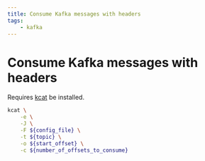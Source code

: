 ```yaml
---
title: Consume Kafka messages with headers
tags:
    - kafka
---
```


# Consume Kafka messages with headers

Requires [kcat](https://github.com/edenhill/kcat) be installed.

~~~ bash
kcat \
    -e \
    -J \
    -F ${config_file} \
    -t ${topic} \
    -o ${start_offset} \
    -c ${number_of_offsets_to_consume}
~~~
